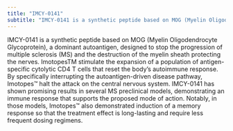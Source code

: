 ```yaml
---
title: "IMCY-0141"
subtitle: "IMCY-0141 is a synthetic peptide based on MOG (Myelin Oligodendrocyte Glycoprotein), a dominant autoantigen, designed to stop the progression of multiple sclerosis (MS) and the destruction of the myelin sheath protecting the nerves. ImotopesTM stimulate the expansion of a population of antigen-specific cytolytic CD4 T cells that reset the body’s autoimmune response. By specifically interrupting the autoantigen-driven disease pathway, Imotopes™ halt the attack on the central nervous system. IMCY-0141 has shown promising results in several MS preclinical models, demonstrating an immune response that supports the proposed mode of action. Notably, in those models, Imotopes™ also demonstrated induction of a memory response so that the treatment effect is long-lasting and require less frequent dosing regimens."
---
```

IMCY-0141 is a synthetic peptide based on MOG (Myelin Oligodendrocyte Glycoprotein), a dominant autoantigen, designed to stop the progression of multiple sclerosis (MS) and the destruction of the myelin sheath protecting the nerves. ImotopesTM stimulate the expansion of a population of antigen-specific cytolytic CD4 T cells that reset the body’s autoimmune response. By specifically interrupting the autoantigen-driven disease pathway, Imotopes™ halt the attack on the central nervous system. IMCY-0141 has shown promising results in several MS preclinical models, demonstrating an immune response that supports the proposed mode of action. Notably, in those models, Imotopes™ also demonstrated induction of a memory response so that the treatment effect is long-lasting and require less frequent dosing regimens.